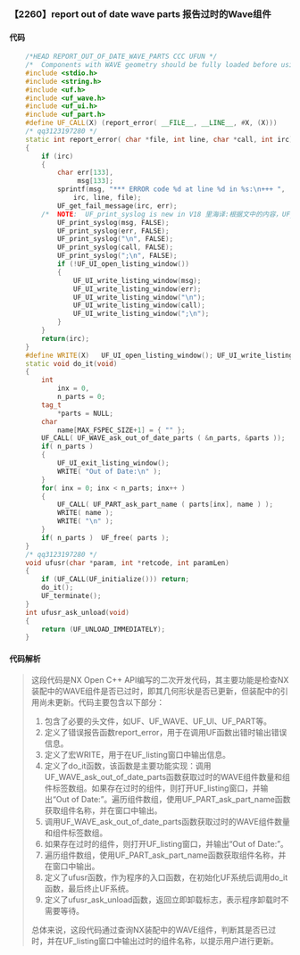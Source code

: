 ### 【2260】report out of date wave parts 报告过时的Wave组件

#### 代码

```cpp
    /*HEAD REPORT_OUT_OF_DATE_WAVE_PARTS CCC UFUN */  
    /*  Components with WAVE geometry should be fully loaded before using this program. 里海译:组件需要完全加载 WAVE 几何图形后才能使用此程序。 */  
    #include <stdio.h>  
    #include <string.h>  
    #include <uf.h>  
    #include <uf_wave.h>  
    #include <uf_ui.h>  
    #include <uf_part.h>  
    #define UF_CALL(X) (report_error( __FILE__, __LINE__, #X, (X)))  
    /* qq3123197280 */  
    static int report_error( char *file, int line, char *call, int irc)  
    {  
        if (irc)  
        {  
            char err[133],  
                 msg[133];  
            sprintf(msg, "*** ERROR code %d at line %d in %s:\n+++ ",  
                irc, line, file);  
            UF_get_fail_message(irc, err);  
        /*  NOTE:  UF_print_syslog is new in V18 里海译:根据文中的内容，UF_print_syslog是V18版本新增的。 */  
            UF_print_syslog(msg, FALSE);  
            UF_print_syslog(err, FALSE);  
            UF_print_syslog("\n", FALSE);  
            UF_print_syslog(call, FALSE);  
            UF_print_syslog(";\n", FALSE);  
            if (!UF_UI_open_listing_window())  
            {  
                UF_UI_write_listing_window(msg);  
                UF_UI_write_listing_window(err);  
                UF_UI_write_listing_window("\n");  
                UF_UI_write_listing_window(call);  
                UF_UI_write_listing_window(";\n");  
            }  
        }  
        return(irc);  
    }  
    #define WRITE(X)   UF_UI_open_listing_window(); UF_UI_write_listing_window(X)  
    static void do_it(void)  
    {  
        int  
            inx = 0,  
            n_parts = 0;  
        tag_t  
            *parts = NULL;  
        char  
            name[MAX_FSPEC_SIZE+1] = { "" };  
        UF_CALL( UF_WAVE_ask_out_of_date_parts ( &n_parts, &parts ));  
        if( n_parts )  
        {  
            UF_UI_exit_listing_window();  
            WRITE( "Out of Date:\n" );     
        }  
        for( inx = 0; inx < n_parts; inx++ )  
        {  
            UF_CALL( UF_PART_ask_part_name ( parts[inx], name ) );  
            WRITE( name );  
            WRITE( "\n" );  
        }  
        if( n_parts )  UF_free( parts );     
    }  
    /* qq3123197280 */  
    void ufusr(char *param, int *retcode, int paramLen)  
    {  
        if (UF_CALL(UF_initialize())) return;  
        do_it();  
        UF_terminate();  
    }  
    int ufusr_ask_unload(void)  
    {  
        return (UF_UNLOAD_IMMEDIATELY);  
    }

```

#### 代码解析

> 这段代码是NX Open C++ API编写的二次开发代码，其主要功能是检查NX装配中的WAVE组件是否已过时，即其几何形状是否已更新，但装配中的引用尚未更新。代码主要包含以下部分：
>
> 1. 包含了必要的头文件，如UF、UF_WAVE、UF_UI、UF_PART等。
> 2. 定义了错误报告函数report_error，用于在调用UF函数出错时输出错误信息。
> 3. 定义了宏WRITE，用于在UF_listing窗口中输出信息。
> 4. 定义了do_it函数，该函数是主要功能实现：调用UF_WAVE_ask_out_of_date_parts函数获取过时的WAVE组件数量和组件标签数组。如果存在过时的组件，则打开UF_listing窗口，并输出“Out of Date:”。遍历组件数组，使用UF_PART_ask_part_name函数获取组件名称，并在窗口中输出。
> 5. 调用UF_WAVE_ask_out_of_date_parts函数获取过时的WAVE组件数量和组件标签数组。
> 6. 如果存在过时的组件，则打开UF_listing窗口，并输出“Out of Date:”。
> 7. 遍历组件数组，使用UF_PART_ask_part_name函数获取组件名称，并在窗口中输出。
> 8. 定义了ufusr函数，作为程序的入口函数，在初始化UF系统后调用do_it函数，最后终止UF系统。
> 9. 定义了ufusr_ask_unload函数，返回立即卸载标志，表示程序卸载时不需要等待。
>
> 总体来说，这段代码通过查询NX装配中的WAVE组件，判断其是否已过时，并在UF_listing窗口中输出过时的组件名称，以提示用户进行更新。
>
